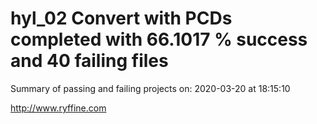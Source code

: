 # hyl_02 Convert with PCDs completed with 66.1017 % success and 40 failing files

Summary of passing and failing projects on: 2020-03-20 at 18:15:10

http://www.ryffine.com
